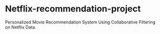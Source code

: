 # Netflix-recommendation-project
Personalized Movie Recommendation System Using Collaborative Filtering on Netflix Data.
